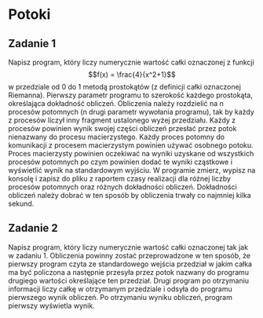 # Potoki

## Zadanie 1

Napisz program, który liczy numerycznie wartość całki oznaczonej z funkcji $$f(x) = \frac{4}{x^2+1}$$ w przedziale od 0 do 1 metodą prostokątów (z definicji całki oznaczonej Riemanna). Pierwszy parametr programu to szerokość każdego prostokąta, określająca dokładność obliczeń. Obliczenia należy rozdzielić na n procesów potomnych (n drugi parametr wywołania programu), tak by każdy z procesów liczył inny fragment ustalonego wyżej przedziału. Każdy z procesów powinien wynik swojej części obliczeń przesłać przez potok nienazwany do procesu macierzystego. Każdy proces potomny do komunikacji z procesem macierzystym powinien używać osobnego potoku. Proces macierzysty powinien oczekiwać na wyniki uzyskane od wszystkich procesów potomnych po czym powinien dodać te wyniki cząstkowe i wyświetlić wynik na standardowym wyjściu. W programie zmierz, wypisz na konsolę i zapisz do pliku z raportem czasy realizacji dla różnej liczby procesów potomnych oraz różnych dokładności obliczeń. Dokładności obliczeń należy dobrać w ten sposób by obliczenia trwały co najmniej kilka sekund.

## Zadanie 2
Napisz program, który liczy numerycznie wartość całki oznaczonej tak jak w zadaniu 1. Obliczenia powinny zostać przeprowadzone w ten sposób, że pierwszy program czyta ze standardowego wejścia przedział w jakim całka ma być policzona a następnie przesyła przez potok nazwany do programu drugiego wartości określające ten przedział. Drugi program po otrzymaniu informacji liczy całkę w otrzymanym przedziale i odsyła do programu pierwszego wynik obliczeń. Po otrzymaniu wyniku obliczeń, program pierwszy wyświetla wynik.   